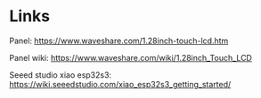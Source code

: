 # Links

Panel: https://www.waveshare.com/1.28inch-touch-lcd.htm

Panel wiki: https://www.waveshare.com/wiki/1.28inch_Touch_LCD

Seeed studio xiao esp32s3: https://wiki.seeedstudio.com/xiao_esp32s3_getting_started/

